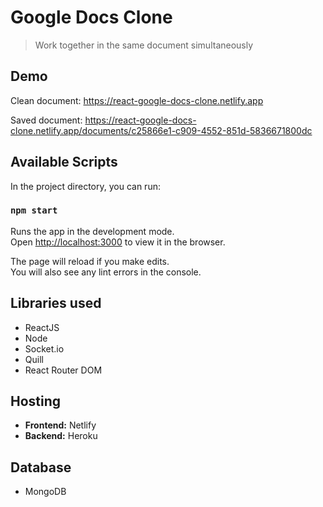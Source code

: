 # Google Docs Clone
> Work together in the same document simultaneously

## Demo
Clean document: https://react-google-docs-clone.netlify.app

Saved document: https://react-google-docs-clone.netlify.app/documents/c25866e1-c909-4552-851d-5836671800dc

## Available Scripts

In the project directory, you can run:

### `npm start`

Runs the app in the development mode.\
Open [http://localhost:3000](http://localhost:3000) to view it in the browser.

The page will reload if you make edits.\
You will also see any lint errors in the console.

## Libraries used
* ReactJS
* Node
* Socket.io
* Quill
* React Router DOM

## Hosting
* **Frontend:** Netlify
* **Backend:** Heroku

## Database
* MongoDB
